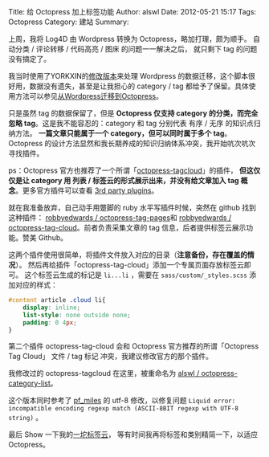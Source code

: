 Title: 给 Octopress 加上标签功能
Author: alswl
Date: 2012-05-21 15:17
Tags: Octopress
Category: 建站
Summary: 


上周，我将 Log4D 由 Wordpress 转换为 Octopress，略加打理，颇为顺手。
自动分类 / 评论转移 / 代码高亮 / 图床 的问题一一解决之后，
就只剩下 tag 的问题没有搞定了。

我当时使用了YORKXIN的[修改版本](https://gist.github.com/1394128)来处理 Wordpress
的数据迁移，这个脚本很好用，数据没有遗失，甚至是让我担心的 category /
tag 都给予了保留。具体使用方法可以参见[从Wordpress迁移到Octopress](http://blog.dayanjia.com/2012/04/migration-to-octopress-from-wordpress/)。

只是虽然 tag 的数据保留了，但是 **Octopress 仅支持 category 的分类，而完全忽略
tag**。这是我不能容忍的：category 和 tag 分别代表 有序 / 无序 的知识点归纳方法。
**一篇文章只能属于一个 category，但可以同时属于多个 tag**。
Octopress 的设计方法显然和我长期养成的知识归纳体系冲突，我开始吭次吭次寻找插件。

<!--more-->

ps：Octopress 官方也推荐了一个所谓「[octopress-tagcloud](https://github.com/tokkonopapa/octopress-tagcloud)」的插件，
**但这仅仅是让 category 用 列表 / 标签云的形式展示出来，并没有给文章加入 tag
概念**。更多官方插件可以查看
[3rd party plugins](https://github.com/imathis/octopress/wiki/3rd-party-plugins)。

就在我准备放弃，自己动手用蹩脚的 ruby 水平写插件时候，突然在 github 找到这种插件：
[robbyedwards / octopress-tag-pages](https://github.com/robbyedwards/octopress-tag-pages)和 
[robbyedwards / octopress-tag-cloud](https://github.com/robbyedwards/octopress-tag-cloud)。前者负责采集文章的 tag 信息，后者提供标签云展示功能。赞美 Github。

这两个插件使用很简单，将插件文件放入对应的目录（**注意备份，存在覆盖的情况**）。
然后再给插件「octopress-tag-cloud」添加一个专属页面存放标签云即可。
这个标签云生成的标记是 `li...li` ，需要在 `sass/custom/_styles.scss` 添加对应的样式：

``` css
#content article .cloud li{
	display: inline;
	list-style: none outside none;
	padding: 0 4px;
}
```

第二个插件 octopress-tag-cloud 会和 Octopress 官方推荐的所谓「Octopress Tag Cloud」
 文件 / tag 标记 冲突，我建议修改官方的那个插件。

我修改过的 octopress-tagcloud 在这里，被重命名为
[alswl / octopress-category-list](https://github.com/alswl/octopress-category-list)。

这个版本同时参考了 [pf_miles](http://pfmiles.github.com/blog/liquid-error-about-regexp-match-when-using-octopress-tagcloud/) 的 utf-8 修改，以修复问题 `Liquid error: incompatible encoding regexp match (ASCII-8BIT regexp with UTF-8 string)` 。

最后 Show 一下我的[一坨标签云](http://log4d.com/tag/)，
等有时间我再将标签和类别精简一下，以适应 Octopress。